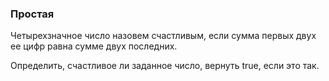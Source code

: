 ### Простая

Четырехзначное число назовем счастливым, если сумма первых двух ее цифр равна сумме двух последних.

Определить, счастливое ли заданное число, вернуть true, если это так.